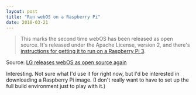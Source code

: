 ```yaml
---
layout: post
title: "Run webOS on a Raspberry Pi"
date: 2018-03-21
---
```


> This marks the second time webOS has been released as open source. It's released under the Apache License, version 2, and there's [instructions for getting it to run on a Raspberry Pi 3](http://webosose.org/discover/setting/requirements/). 

Source: [LG releases webOS as open source again](http://www.osnews.com/story/30235/LG_releases_webOS_as_open_source_again)

Interesting.  Not sure what I'd use it for right now, but I'd be interested in downloading a Raspberry Pi image.  (I don't really want to have to set up the full build environment just to play with it.)
